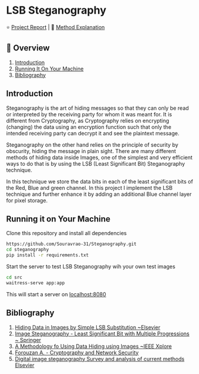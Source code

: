 # LSB Steganography

⭐ [Project Report](assets/2-channel-lsb-steganography-project-report.pdf) | 📓 [Method Explanation](notebook/method-explanation.ipynb)

## 📖 Overview
1. [Introduction](#introduction)
1. [Running It On Your Machine](#running-it-on-your-machine)
1. [Bibliography](#bibliography)

## Introduction
Steganography is the art of hiding messages so that they can only be read or interpreted by the receiving
party for whom it was meant for. It is different from Cryptography, as Cryptography relies on encrypting
(changing) the data using an encryption function such that only the intended receiving party can decrypt
it and see the plaintext message.

Steganography on the other hand relies on the principle of security by obscurity, hiding the message in 
plain sight. There are many different methods of hiding data inside Images, one of the simplest and
very efficient ways to do that is by using the LSB (Least Significant Bit) Steganography technique.

In this technique we store the data bits in each of the least significant bits of the Red, Blue and 
green channel. In this project I implement the LSB technique and further enhance it by adding an 
additional Blue channel layer for pixel storage.

## Running it on Your Machine
Clone this repository and install all dependencies

```bash
https://github.com/Souravrao-31/Steganography.git
cd steganography
pip install -r requirements.txt
```

Start the server to test LSB Steganography wih your own test images

```bash
cd src 
waitress-serve app:app
```

This will start a server on [localhost:8080](http://localhost:8080)

## Bibliography
1. [Hiding Data in Images by Simple LSB Substitution ~Elsevier](https://www.sciencedirect.com/science/article/abs/pii/S003132030300284X)
1. [Image Steganography - Least Significant Bit with Multiple Progressions ~ Springer](https://link.springer.com/chapter/10.1007/978-3-319-12012-6_12)
1. [A Methodology fo Using Data Hiding using Images ~IEEE Xplore](https://ieeexplore.ieee.org/abstract/document/727007)
1. [Forouzan A. - Cryptography and Network Security](https://dl.acm.org/doi/book/10.5555/1209579)
1. [Digital image steganography Survey and analysis of current methods Elsevier](https://www.sciencedirect.com/science/article/abs/pii/S0165168409003648)

